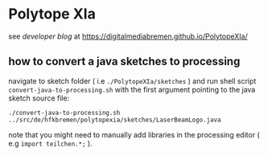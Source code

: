 # Polytope XIa

see *developer blog* at https://digitalmediabremen.github.io/PolytopeXIa/

## how to convert a java sketches to processing

navigate to sketch folder ( i.e `./PolytopeXIa/sketches` ) and run shell script `convert-java-to-processing.sh` with the first argument pointing to the java sketch source file:

```
./convert-java-to-processing.sh ../src/de/hfkbremen/polytopexia/sketches/LaserBeamLogo.java
```

note that you might need to manually add libraries in the processing editor ( e.g `import teilchen.*;` ).